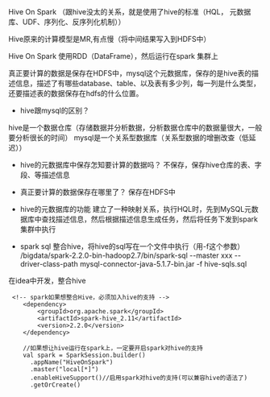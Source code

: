 Hive On Spark （跟hive没太的关系，就是使用了hive的标准（HQL， 元数据库、UDF、序列化、反序列化机制））

Hive原来的计算模型是MR,有点慢（将中间结果写入到HDFS中）

Hive On Spark 使用RDD（DataFrame），然后运行在spark 集群上

真正要计算的数据是保存在HDFS中，mysql这个元数据库，保存的是hive表的描述信息，描述了有哪些database、table、以及表有多少列，每一列是什么类型，还要描述表的数据保存在hdfs的什么位置。

- hive跟mysql的区别？

hive是一个数据仓库（存储数据并分析数据，分析数据仓库中的数据量很大，一般要分析很长的时间）
mysql是一个关系型数据库（关系型数据的增删改查（低延迟））


- hive的元数据库中保存怎知要计算的数据吗？
	不保存，保存hive仓库的表、字段、等描述信息

- 真正要计算的数据保存在哪里了？
	保存在HDFS中
  
- hive的元数据库的功能
	建立了一种映射关系，执行HQL时，先到MySQL元数据库中查找描述信息，然后根据描述信息生成任务，然后将任务下发到spark集群中执行

- spark sql 整合hive，将hive的sql写在一个文件中执行（用-f这个参数）
/bigdata/spark-2.2.0-bin-hadoop2.7/bin/spark-sql --master xxx --driver-class-path mysql-connector-java-5.1.7-bin.jar -f hive-sqls.sql

在idea中开发，整合hive
```
 <!-- spark如果想整合Hive，必须加入hive的支持 -->
	<dependency>
	    <groupId>org.apache.spark</groupId>
	    <artifactId>spark-hive_2.11</artifactId>
	    <version>2.2.0</version>
	</dependency>

    //如果想让hive运行在spark上，一定要开启spark对hive的支持
    val spark = SparkSession.builder()
      .appName("HiveOnSpark")
      .master("local[*]")
      .enableHiveSupport()//启用spark对hive的支持(可以兼容hive的语法了)
      .getOrCreate()
```
